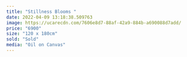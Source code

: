 ```yaml
---
title: "Stillness Blooms "
date: 2022-04-09 13:18:38.509763
image: https://ucarecdn.com/7606e8d7-88af-42a9-884b-a690088d7add/
price: "6900"
size: "120 x 180cm"
sold: "Sold"
media: "Oil on Canvas"
---
```


